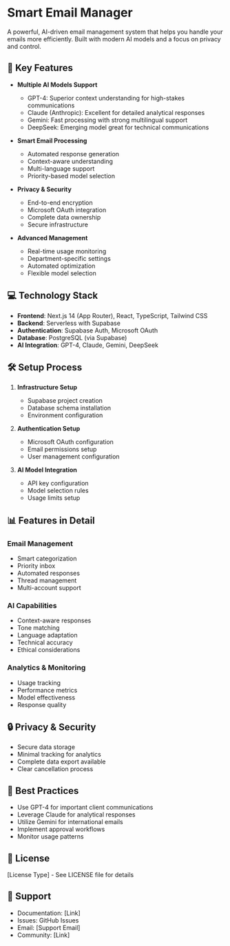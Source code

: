 # Smart Email Manager

A powerful, AI-driven email management system that helps you handle your emails more efficiently. Built with modern AI models and a focus on privacy and control.

## 🌟 Key Features

- **Multiple AI Models Support**
  - GPT-4: Superior context understanding for high-stakes communications
  - Claude (Anthropic): Excellent for detailed analytical responses
  - Gemini: Fast processing with strong multilingual support
  - DeepSeek: Emerging model great for technical communications

- **Smart Email Processing**
  - Automated response generation
  - Context-aware understanding
  - Multi-language support
  - Priority-based model selection

- **Privacy & Security**
  - End-to-end encryption
  - Microsoft OAuth integration
  - Complete data ownership
  - Secure infrastructure

- **Advanced Management**
  - Real-time usage monitoring
  - Department-specific settings
  - Automated optimization
  - Flexible model selection

## 💻 Technology Stack

- **Frontend**: Next.js 14 (App Router), React, TypeScript, Tailwind CSS
- **Backend**: Serverless with Supabase
- **Authentication**: Supabase Auth, Microsoft OAuth
- **Database**: PostgreSQL (via Supabase)
- **AI Integration**: GPT-4, Claude, Gemini, DeepSeek

## 🛠 Setup Process

1. **Infrastructure Setup**
   - Supabase project creation
   - Database schema installation
   - Environment configuration

2. **Authentication Setup**
   - Microsoft OAuth configuration
   - Email permissions setup
   - User management configuration

3. **AI Model Integration**
   - API key configuration
   - Model selection rules
   - Usage limits setup

## 📊 Features in Detail

### Email Management
- Smart categorization
- Priority inbox
- Automated responses
- Thread management
- Multi-account support

### AI Capabilities
- Context-aware responses
- Tone matching
- Language adaptation
- Technical accuracy
- Ethical considerations

### Analytics & Monitoring
- Usage tracking
- Performance metrics
- Model effectiveness
- Response quality

## 🔒 Privacy & Security

- Secure data storage
- Minimal tracking for analytics
- Complete data export available
- Clear cancellation process

## 🎯 Best Practices

- Use GPT-4 for important client communications
- Leverage Claude for analytical responses
- Utilize Gemini for international emails
- Implement approval workflows
- Monitor usage patterns

## 📝 License

[License Type] - See LICENSE file for details

## 🤝 Support

- Documentation: [Link]
- Issues: GitHub Issues
- Email: [Support Email]
- Community: [Link]
